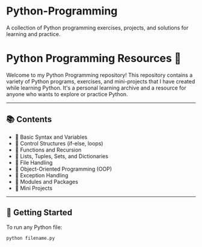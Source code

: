# Python-Programming
A collection of Python programming exercises, projects, and solutions for learning and practice.

# Python Programming Resources 🐍

Welcome to my Python Programming repository! This repository contains a variety of Python programs, exercises, and mini-projects that I have created while learning Python. It's a personal learning archive and a resource for anyone who wants to explore or practice Python.

---

## 📚 Contents

- 🔹 Basic Syntax and Variables
- 🔹 Control Structures (if-else, loops)
- 🔹 Functions and Recursion
- 🔹 Lists, Tuples, Sets, and Dictionaries
- 🔹 File Handling
- 🔹 Object-Oriented Programming (OOP)
- 🔹 Exception Handling
- 🔹 Modules and Packages
- 🔹 Mini Projects

---

## 🚀 Getting Started

To run any Python file:
```bash
python filename.py
